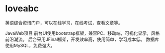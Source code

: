 # loveabc
英语综合资讯门户，可以在线学习，在线考试，查看文章等。

JavaWeb项目
前台UI使用bootstrap框架，兼容PC、移动端，可视化显示，风格前沿潮流。
后台采用JFinal框架，开发效率高，使用简单，学习成本低。
数据库使用MySQL，免费强大。

